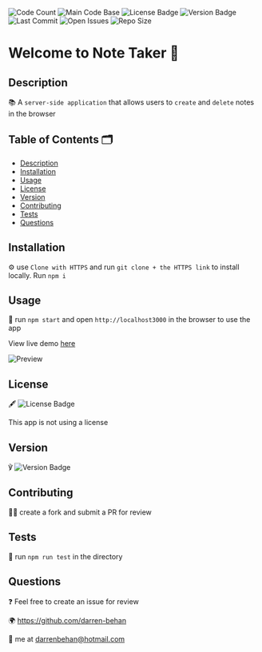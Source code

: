 ![Code Count](https://img.shields.io/github/languages/count/darren-behan/template-engine) ![Main Code Base](https://img.shields.io/github/languages/top/darren-behan/template-engine) ![License Badge](https://img.shields.io/badge/license-none-blue) ![Version Badge](https://img.shields.io/badge/version-1.0-red) ![Last Commit](https://img.shields.io/github/last-commit/darren-behan/template-engine) ![Open Issues](https://img.shields.io/github/issues-raw/darren-behan/template-engine) ![Repo Size](https://img.shields.io/github/repo-size/darren-behan/template-engine)

# Welcome to Note Taker 👋

## Description

📚 A `server-side application` that allows users to `create` and `delete` notes in the browser

## Table of Contents 🗂

* [Description](#Description)
* [Installation](#Installation)
* [Usage](#Usage)
* [License](#License)
* [Version](#Version)
* [Contributing](#Contributing)
* [Tests](#Tests)
* [Questions](#Questions)

## Installation

⚙️ use `Clone with HTTPS` and run `git clone + the HTTPS link` to install locally. Run `npm i`

## Usage

🚨 run `npm start` and open `http://localhost3000` in the browser to use the app

View live demo <a href="https://obscure-fjord-01262.herokuapp.com">here</a>

![Preview](./assets/images/sample-template-team-structure.png "Preview of README")

## License

🖋 ![License Badge](https://img.shields.io/badge/license-none-blue)

This app is not using a license

## Version

℣ ![Version Badge](https://img.shields.io/badge/version-1.0-red)

## Contributing

👩‍💻 create a fork and submit a PR for review

## Tests

🧪 run `npm run test` in the directory

## Questions

❓ Feel free to create an issue for review

🌍 https://github.com/darren-behan

📧 me at darrenbehan@hotmail.com